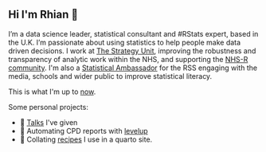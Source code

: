 ## Hi I'm Rhian 👋

I’m a data science leader, statistical consultant and #RStats expert, based in the U.K. I’m passionate about using statistics to help people make data driven decisions.
I work at [The Strategy Unit](https://www.strategyunitwm.nhs.uk/), improving the robustness and transparency of analytic work within the NHS, and supporting the [NHS-R community](https://nhsrcommunity.com/).
I'm also a [Statistical Ambassador](https://rss.org.uk/membership/promoting-statistics/rss-statistical-ambassadors/) for the RSS engaging with the media, schools and wider public to improve statistical literacy.

This is what I'm up to [now](https://rhian.rbind.io/now.html).

Some personal projects:

- :speech_balloon: [Talks](https://rhian.rbind.io/talks) I've given
- :rocket: Automating CPD reports with [levelup](https://github.com/statsrhian/levelup)
- :spaghetti: Collating [recipes](https://github.com/StatsRhian/recipes) I use in a quarto site.
